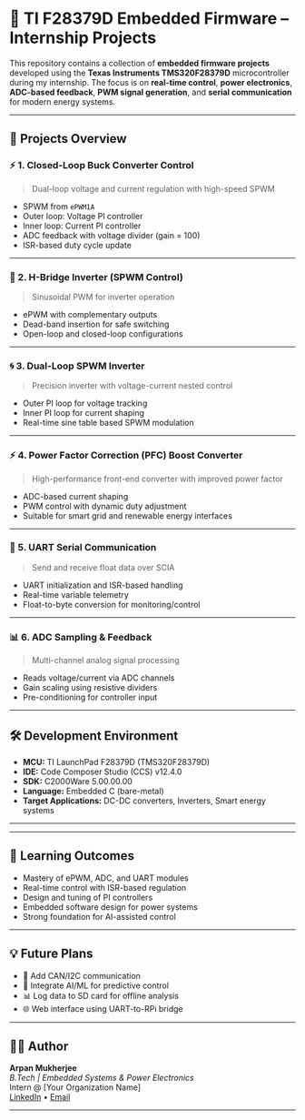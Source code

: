 # 🔧 TI F28379D Embedded Firmware – Internship Projects

This repository contains a collection of **embedded firmware projects** developed using the **Texas Instruments TMS320F28379D** microcontroller during my internship. The focus is on **real-time control**, **power electronics**, **ADC-based feedback**, **PWM signal generation**, and **serial communication** for modern energy systems.

---

## 📌 Projects Overview

### ⚡ 1. Closed-Loop Buck Converter Control
> Dual-loop voltage and current regulation with high-speed SPWM

- SPWM from `ePWM1A`
- Outer loop: Voltage PI controller
- Inner loop: Current PI controller
- ADC feedback with voltage divider (gain = 100)
- ISR-based duty cycle update

---

### 🔄 2. H-Bridge Inverter (SPWM Control)
> Sinusoidal PWM for inverter operation

- ePWM with complementary outputs
- Dead-band insertion for safe switching
- Open-loop and closed-loop configurations

---

### 🌀 3. Dual-Loop SPWM Inverter
> Precision inverter with voltage-current nested control

- Outer PI loop for voltage tracking
- Inner PI loop for current shaping
- Real-time sine table based SPWM modulation

---

### ⚡ 4. Power Factor Correction (PFC) Boost Converter
> High-performance front-end converter with improved power factor

- ADC-based current shaping
- PWM control with dynamic duty adjustment
- Suitable for smart grid and renewable energy interfaces

---

### 🔗 5. UART Serial Communication
> Send and receive float data over SCIA

- UART initialization and ISR-based handling
- Real-time variable telemetry
- Float-to-byte conversion for monitoring/control

---

### 📊 6. ADC Sampling & Feedback
> Multi-channel analog signal processing

- Reads voltage/current via ADC channels
- Gain scaling using resistive dividers
- Pre-conditioning for controller input

---

## 🛠 Development Environment

- **MCU:** TI LaunchPad F28379D (TMS320F28379D)
- **IDE:** Code Composer Studio (CCS) v12.4.0
- **SDK:** C2000Ware 5.00.00.00
- **Language:** Embedded C (bare-metal)
- **Target Applications:** DC-DC converters, Inverters, Smart energy systems

---


---

## 🚀 Learning Outcomes

- Mastery of ePWM, ADC, and UART modules
- Real-time control with ISR-based regulation
- Design and tuning of PI controllers
- Embedded software design for power systems
- Strong foundation for AI-assisted control

---

## 💡 Future Plans

- 📶 Add CAN/I2C communication
- 🧠 Integrate AI/ML for predictive control
- 📊 Log data to SD card for offline analysis
- 🌐 Web interface using UART-to-RPi bridge

---

## 👨‍💻 Author

**Arpan Mukherjee**  
*B.Tech | Embedded Systems & Power Electronics*  
Intern @ [Your Organization Name]  
[LinkedIn](https://www.linkedin.com/in/arpan-mukherjee-2aa657254/) • [Email](mailto:arpanmukherjee3110@gmail.com)

---




